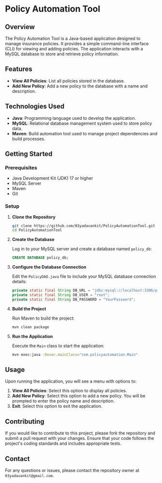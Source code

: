# Policy Automation Tool

## Overview

The Policy Automation Tool is a Java-based application designed to manage insurance policies. It provides a simple command-line interface (CLI) for viewing and adding policies. The application interacts with a MySQL database to store and retrieve policy information.

## Features

- **View All Policies**: List all policies stored in the database.
- **Add New Policy**: Add a new policy to the database with a name and description.

## Technologies Used

- **Java**: Programming language used to develop the application.
- **MySQL**: Relational database management system used to store policy data.
- **Maven**: Build automation tool used to manage project dependencies and build processes.

## Getting Started

### Prerequisites

- Java Development Kit (JDK) 17 or higher
- MySQL Server
- Maven
- Git

### Setup

1. **Clone the Repository**

   ```bash
   git clone https://github.com/03yadavankit/PolicyAutomationTool.git
   cd PolicyAutomationTool
   ```

2. **Create the Database**

   Log in to your MySQL server and create a database named `policy_db`:

   ```sql
   CREATE DATABASE policy_db;
   ```

3. **Configure the Database Connection**

   Edit the `PolicyDAO.java` file to include your MySQL database connection details:

   ```java
   private static final String DB_URL = "jdbc:mysql://localhost:3306/policy_db";
   private static final String DB_USER = "root";
   private static final String DB_PASSWORD = "YourPassword";
   ```

4. **Build the Project**

   Run Maven to build the project:

   ```bash
   mvn clean package
   ```

5. **Run the Application**

   Execute the `Main` class to start the application:

   ```bash
   mvn exec:java -Dexec.mainClass="com.policyautomation.Main"
   ```

## Usage

Upon running the application, you will see a menu with options to:

1. **View All Policies**: Select this option to display all policies.
2. **Add New Policy**: Select this option to add a new policy. You will be prompted to enter the policy name and description.
3. **Exit**: Select this option to exit the application.

## Contributing

If you would like to contribute to this project, please fork the repository and submit a pull request with your changes. Ensure that your code follows the project's coding standards and includes appropriate tests.

## Contact

For any questions or issues, please contact the repository owner at `03yadavankit@gmail.com`.
